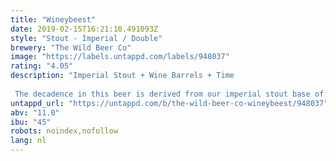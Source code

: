 ```yaml
---
title: "Wineybeest"
date: 2019-02-15T16:21:10.491093Z
style: "Stout - Imperial / Double"
brewery: "The Wild Beer Co"
image: "https://labels.untappd.com/labels/948037"
rating: "4.05"
description: "Imperial Stout + Wine Barrels + Time  The decadence in this beer is derived from our imperial stout base of Wildebeest. It's been accentuated by a hint of acidity and fruit character picked from its barrel ageing in Pinot Noir barrels for upwards to 2 years! "
untappd_url: "https://untappd.com/b/the-wild-beer-co-wineybeest/948037"
abv: "11.0"
ibu: "45"
robots: noindex,nofollow
lang: nl
---
```

